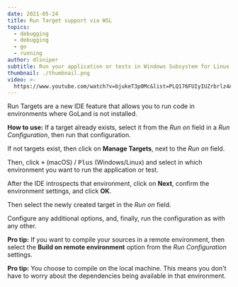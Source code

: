 ```yaml
---
date: 2021-05-24
title: Run Target support via WSL
topics:
  - debugging
  - debugging
  - go
  - running
author: dlsniper
subtitle: Run your application or tests in Windows Subsystem for Linux (WSL) with ease
thumbnail: ./thumbnail.png
video: >-
  https://www.youtube.com/watch?v=bjukeT3p0Mc&list=PLQ176FUIyIUZrbrlz4AY1V8VzBJKZyVlW&index=108
---
```


Run Targets are a new IDE feature that allows you to run code in environments where GoLand is not installed.

**How to use:**
If a target already exists, select it from the _Run on_ field in a _Run Configuration_, then run that configuration.

If not targets exist, then click on **Manage Targets**, next to the _Run on_ field.

Then, click <kbd>+</kbd> (macOS) / <kbd>Plus</kbd> (Windows/Linux) and select in which environment you want to run the application or test.

After the IDE introspects that environment, click on **Next**, confirm the environment settings, and click **OK**.

Then select the newly created target in the _Run on_ field.

Configure any additional options, and, finally, run the configuration as with any other.

**Pro tip:** If you want to compile your sources in a remote environment, then select the **Build on remote environment** option from the _Run Configuration_ settings.

**Pro tip:** You choose to compile on the local machine. This means you don't have to worry about the dependencies being available in that environment.
